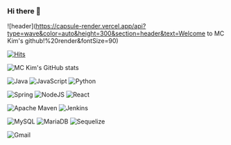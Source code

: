 ### Hi there 👋

![header](https://capsule-render.vercel.app/api?type=wave&color=auto&height=300&section=header&text=Welcome to MC Kim's github!%20render&fontSize=90)                                   

 <div>
	
[![Hits](https://hits.seeyoufarm.com/api/count/incr/badge.svg?url=https%3A%2F%2Fgithub.com%2Fjkl851%2Fhit-counter&count_bg=%2379C83D&title_bg=%23555555&icon=&icon_color=%23E7E7E7&title=hits&edge_flat=false)](https://hits.seeyoufarm.com)	
 </div>
 
 ![MC Kim's GitHub stats](https://github-readme-stats.vercel.app/api?username=jkl851&theme=default&show_icons=true)
 
 
 ![Java](https://img.shields.io/badge/java-%23ED8B00.svg?style=for-the-badge&logo=java&logoColor=white)
 ![JavaScript](https://img.shields.io/badge/javascript-%23323330.svg?style=for-the-badge&logo=javascript&logoColor=%23F7DF1E)
 ![Python](https://img.shields.io/badge/python-3670A0?style=for-the-badge&logo=python&logoColor=ffdd54)
 
 ![Spring](https://img.shields.io/badge/spring-%236DB33F.svg?style=for-the-badge&logo=spring&logoColor=white)
 ![NodeJS](https://img.shields.io/badge/node.js-6DA55F?style=for-the-badge&logo=node.js&logoColor=white)
 ![React](https://img.shields.io/badge/react-%2320232a.svg?style=for-the-badge&logo=react&logoColor=%2361DAFB)
 
 ![Apache Maven](https://img.shields.io/badge/Apache%20Maven-C71A36?style=for-the-badge&logo=Apache%20Maven&logoColor=white)
 ![Jenkins](https://img.shields.io/badge/jenkins-%232C5263.svg?style=for-the-badge&logo=jenkins&logoColor=white)
 
 ![MySQL](https://img.shields.io/badge/mysql-%2300f.svg?style=for-the-badge&logo=mysql&logoColor=white)
 ![MariaDB](https://img.shields.io/badge/MariaDB-003545?style=for-the-badge&logo=mariadb&logoColor=white)
 ![Sequelize](https://img.shields.io/badge/Sequelize-52B0E7?style=for-the-badge&logo=Sequelize&logoColor=white)
 
 ![Gmail](https://img.shields.io/badge/Gmail-D14836?style=for-the-badge&logo=gmail&logoColor=white)
<!--
**jkl851/jkl851** is a ✨ _special_ ✨ repository because its `README.md` (this file) appears on your GitHub profile.

Here are some ideas to get you started:

- 🔭 I’m currently working on ...
- 🌱 I’m currently learning ...
- 👯 I’m looking to collaborate on ...
- 🤔 I’m looking for help with ...
- 💬 Ask me about ...
- 📫 How to reach me: ...
- 😄 Pronouns: ...
- ⚡ Fun fact: ...
-->
